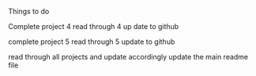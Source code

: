 Things to do 


Complete project 4 
read through 4 
up date to github

complete project 5 
read through 5
update to github

read through all projects and update accordingly
update the main readme file

